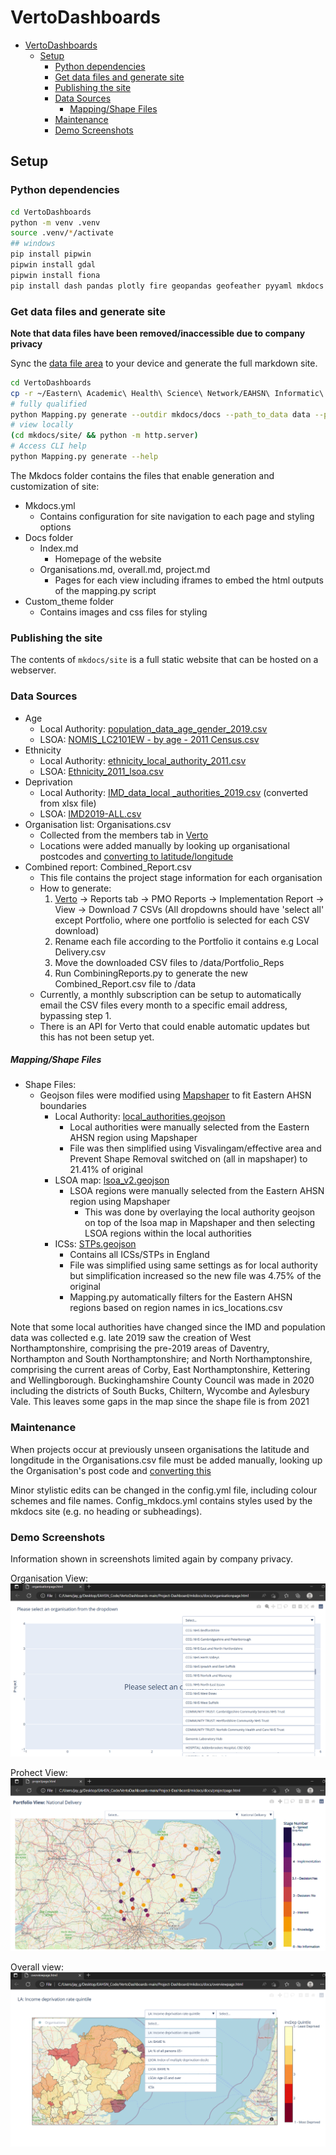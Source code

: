 # VertoDashboards

- [VertoDashboards](#vertodashboards)
  - [Setup](#setup)
    - [Python dependencies](#python-dependencies)
    - [Get data files and generate site](#get-data-files-and-generate-site)
    - [Publishing the site](#publishing-the-site)
    - [Data Sources](#data-sources)
        - [Mapping/Shape Files](#mappingshape-files)
    - [Maintenance](#maintenance)
    - [Demo Screenshots](#demo-screenshots)

## Setup

### Python dependencies

```bash
cd VertoDashboards
python -m venv .venv
source .venv/*/activate
## windows
pip install pipwin
pipwin install gdal
pipwin install fiona
pip install dash pandas plotly fire geopandas geofeather pyyaml mkdocs mkdocs-material
```

### Get data files and generate site

**Note that data files have been removed/inaccessible due to company privacy**

Sync the [data file area][intern-sharepoint] to your device and generate the full markdown site.

```bash
cd VertoDashboards
cp -r ~/Eastern\ Academic\ Health\ Science\ Network/EAHSN\ Informatic\ Environment\ -\ 01_Dashboards/Internship_2022/data .
# fully qualified 
python Mapping.py generate --outdir mkdocs/docs --path_to_data data --path_to_config config_mkdocs.yml --path_to_site mkdocs 
# view locally
(cd mkdocs/site/ && python -m http.server)
# Access CLI help
python Mapping.py generate --help
```

The Mkdocs folder contains the files that enable generation and customization of site:

- Mkdocs.yml
    - Contains configuration for site navigation to each page and styling options
- Docs folder
    -  Index.md
        - Homepage of the website
    - Organisations.md, overall.md, project.md
        - Pages for each view including iframes to embed the html outputs of the mapping.py script
- Custom_theme folder
    - Contains images and css files for styling 

### Publishing the site

The contents of `mkdocs/site` is a full static website that can be hosted on a webserver.

### Data Sources

- Age
    - Local Authority: [population_data_age_gender_2019.csv][population-profiles-LA]
    - LSOA: [NOMIS_LC2101EW - by age - 2011 Census.csv][NOMIS_LC2101EW - by age - 2011 Census.csv]
- Ethnicity
    - Local Authority: [ethnicity_local_authority_2011.csv][population-profiles-LA]
    - LSOA: [Ethnicity_2011_lsoa.csv][Ethnicity_2011_lsoa.csv]
- Deprivation
    - Local Authority: [IMD_data_local _authorities_2019.csv][IMD_data_local _authorities_2019.csv] (converted from xlsx file)
    - LSOA: [IMD2019-ALL.csv][IMD2019-ALL.csv]
- Organisation list: Organisations.csv
    - Collected from the members tab in [Verto][Verto]
    - Locations were added manually by looking up organisational postcodes and [converting to latitude/longitude][postcode-conversion]
- Combined report: Combined_Report.csv
    - This file contains the project stage information for each organisation
    - How to generate:
        1. [Verto][Verto] -> Reports tab -> PMO Reports -> Implementation Report -> View -> Download 7 CSVs (All dropdowns should have 'select all' except Portfolio, where one portfolio is selected for each CSV download)
        2. Rename each file according to the Portfolio it contains e.g Local Delivery.csv
        3. Move the downloaded CSV files to /data/Portfolio_Reps
        4. Run CombiningReports.py to generate the new Combined_Report.csv file to /data
    - Currently, a monthly subscription can be setup to automatically email the CSV files every month to a specific email address, bypassing step 1.
    - There is an API for Verto that could enable automatic updates but this has not been setup yet.

##### Mapping/Shape Files

- Shape Files:
    - Geojson files were modified using [Mapshaper](https://mapshaper.org/) to fit Eastern AHSN boundaries
        - Local Authority: [local_authorities.geojson][local_authorities.geojson]
            - Local authorities were manually selected from the Eastern AHSN region using Mapshaper
            - File was then simplified using Visvalingam/effective area and Prevent Shape Removal switched on (all in mapshaper) to 21.41% of original
        - LSOA map: [lsoa_v2.geojson][lsoa_v2.geojson]
            - LSOA regions were manually selected from the Eastern AHSN region using Mapshaper
                - This was done by overlaying the local authority geojson on top of the lsoa map in Mapshaper and then selecting LSOA regions within the local authorities 
        - ICSs: [STPs.geojson][STPs.geojson]
            - Contains all ICSs/STPs in England
            - File was simplified using same settings as for local authority but simplification increased so the new file was 4.75% of the original
            - Mapping.py automatically filters for the Eastern AHSN regions based on region names in ics_locations.csv

Note that some local authorities have changed since the IMD and population data was collected
e.g. late 2019 saw the creation of West Northamptonshire, comprising the pre-2019 areas of Daventry, Northampton and South Northamptonshire; 
and North Northamptonshire, comprising the current areas of Corby, East Northamptonshire, Kettering and Wellingborough. 
Buckinghamshire County Council was made in 2020 including the districts of South Bucks, Chiltern, Wycombe and Aylesbury Vale.
This leaves some gaps in the map since the shape file is from 2021

### Maintenance

When projects occur at previously unseen organisations the latitude and longditude in the Organisations.csv file must be added manually, looking up the Organisation's post code and [converting this][postcode-conversion]

Minor stylistic edits can be changed in the config.yml file, including colour schemes and file names. Config_mkdocs.yml contains styles used by the mkdocs site (e.g. no heading or subheadings).

### Demo Screenshots

Information shown in screenshots limited again by company privacy.

Organisation View:
![Organisation View](Organisation%20View.png)

Prohect View:
![Project View](Project%20View.png)

Overall view:
![Overview](Overview.png)

<!-- refs -->
[intern-sharepoint]: https://eahsn.sharepoint.com/:f:/s/EAHSNInformaticDevelopmentEnvironment/EtvqvUzEtnlJsC3ErrG-QYcB1KuWHSPdxeX0cAhVsPT7mg?e=uVEacf
[population-profiles-LA]: https://www.ons.gov.uk/peoplepopulationandcommunity/populationandmigration/populationestimates/articles/populationprofilesforlocalauthoritiesinengland/2020-12-14
[IMD_data_local _authorities_2019.csv]: https://www.ons.gov.uk/peoplepopulationandcommunity/personalandhouseholdfinances/incomeandwealth/datasets/mappingincomedeprivationatalocalauthoritylevel
[NOMIS_LC2101EW - by age - 2011 Census.csv]: https://eahsn.sharepoint.com/:x:/r/sites/HealthInformatics/_layouts/15/Doc.aspx?sourcedoc=%7BD8A6D06C-4096-4F5A-B592-3A463F8EC2A2%7D&file=NOMIS_LC2101EW%20-%20by%20age%20-%202011%20Census.csv&action=default&mobileredirect=true
[Ethnicity_2011_lsoa.csv]: https://eahsn.sharepoint.com/:x:/r/sites/HealthInformatics/_layouts/15/Doc.aspx?sourcedoc=%7B878B73B3-449A-4945-9B03-60186411BDF1%7D&file=NOMIS_LC2101EW%20-%20by%20Ethnicity%20-%202011%20Census.csv&action=default&mobileredirect=true
[IMD2019-ALL.csv]: https://eahsn.sharepoint.com/:x:/r/sites/HealthInformatics/_layouts/15/Doc.aspx?sourcedoc=%7BAD81B33D-17F1-477A-BCC0-2B0BD0D8407E%7D&file=IMD2019-ALL.csv&action=default&mobileredirect=true
[Verto]: https://www.vertogrid.com/eahsn/forms/master.aspx?type=Tab&TopID=17&ItemID=0
[local_authorities.geojson]: https://hub.arcgis.com/datasets/ons::local-authority-districts-december-2021-uk-bfc/explore?location=52.188324%2C0.779716%2C8.28
[lsoa_v2.geojson]: https://hub.arcgis.com/datasets/communities::lower-super-output-area-lsoa-imd2019-wgs84/explore?location=52.256611%2C0.797007%2C9.15
[STPs.geojson]: https://hub.arcgis.com/datasets/ons::sustainability-and-transformation-partnerships-february-2017-generalised-clipped-boundaries-in-england/explore?location=52.108536%2C1.618177%2C7.68
[postcode-conversion]: https://www.freemaptools.com/convert-uk-postcode-to-lat-lng.htm
